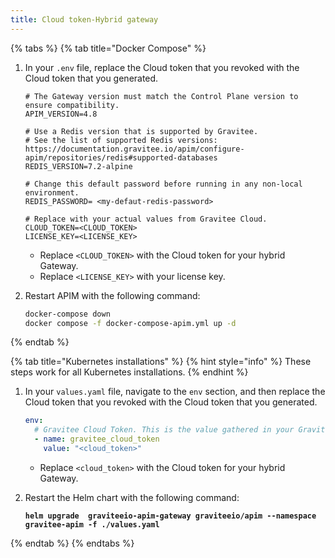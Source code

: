 ```yaml
---
title: Cloud token-Hybrid gateway
---
```


{% tabs %}
{% tab title="Docker Compose" %}
1.  In your `.env` file, replace the Cloud token that you revoked with the Cloud token that you generated.

    ```
    # The Gateway version must match the Control Plane version to ensure compatibility.
    APIM_VERSION=4.8

    # Use a Redis version that is supported by Gravitee.
    # See the list of supported Redis versions: https://documentation.gravitee.io/apim/configure-apim/repositories/redis#supported-databases
    REDIS_VERSION=7.2-alpine

    # Change this default password before running in any non-local environment.
    REDIS_PASSWORD= <my-defaut-redis-password>

    # Replace with your actual values from Gravitee Cloud.
    CLOUD_TOKEN=<CLOUD_TOKEN>
    LICENSE_KEY=<LICENSE_KEY>
    ```

    * Replace `<CLOUD_TOKEN>` with the Cloud token for your hybrid Gateway.
    * Replace `<LICENSE_KEY>` with your license key.
2.  Restart APIM with the following command:

    ```bash
    docker-compose down
    docker compose -f docker-compose-apim.yml up -d
    ```
{% endtab %}

{% tab title="Kubernetes installations" %}
{% hint style="info" %}
These steps work for all Kubernetes installations.
{% endhint %}

1.  In your `values.yaml` file, navigate to the `env` section, and then replace the Cloud token that you revoked with the Cloud token that you generated.

    ```yaml
    env:
      # Gravitee Cloud Token. This is the value gathered in your Gravitee Cloud Account when you install a new Hybrid Gateway.
      - name: gravitee_cloud_token
        value: "<cloud_token>"
    ```

    * Replace `<cloud_token>` with the Cloud token for your hybrid Gateway.
2.  Restart the Helm chart with the following command:

    <pre class="language-bash"><code class="lang-bash"><strong>helm upgrade  graviteeio-apim-gateway graviteeio/apim --namespace gravitee-apim -f ./values.yaml
    </strong></code></pre>
{% endtab %}
{% endtabs %}
